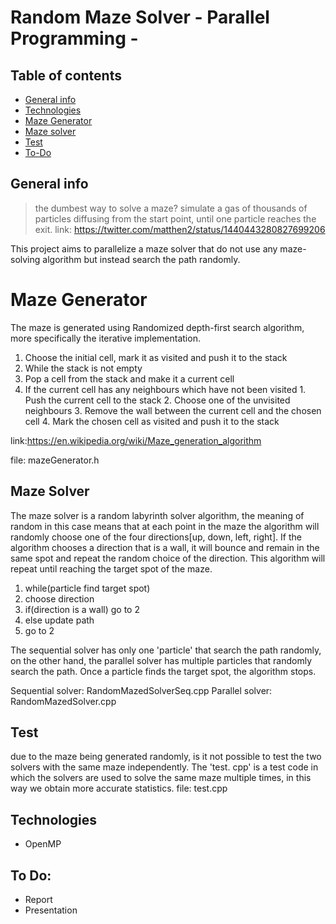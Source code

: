 # Random Maze Solver - Parallel Programming - 

## Table of contents
* [General info](#general-info)
* [Technologies](#technologies)
* [Maze Generator](#maze-generating)
* [Maze solver](#maze-solver)
* [Test](#Test)
* [To-Do](#to-do)

## General info
> the dumbest way to solve a maze? simulate a gas of thousands of particles diffusing from the start point, until one particle reaches the exit. 
link: https://twitter.com/matthen2/status/1440443280827699206

This project aims to parallelize a maze solver that do not use any maze-solving algorithm but instead search the path randomly.

# Maze Generator
The maze is generated using Randomized depth-first search algorithm, more specifically the iterative implementation. 

1. Choose the initial cell, mark it as visited and push it to the stack
2. While the stack is not empty
  1. Pop a cell from the stack and make it a current cell
  2. If the current cell has any neighbours which have not been visited
    1. Push the current cell to the stack
    2. Choose one of the unvisited neighbours
    3. Remove the wall between the current cell and the chosen cell
    4. Mark the chosen cell as visited and push it to the stack

link:https://en.wikipedia.org/wiki/Maze_generation_algorithm

file: mazeGenerator.h

## Maze Solver
The maze solver is a random labyrinth solver algorithm, the meaning of random in this case means that at each point in the maze the algorithm will randomly choose one of the four directions[up, down, left, right]. 
If the algorithm chooses a direction that is a wall, it will bounce and remain in the same spot and repeat the random choice of the direction.
This algorithm will repeat until reaching the target spot of the maze.

1. while(particle find target spot)
2.    choose direction
3.    if(direction is a wall) go to 2
4.    else update path
5.    go to 2

The sequential solver has only one 'particle' that search the path randomly, on the other hand, the parallel solver has multiple particles that randomly search the path. Once a particle finds the target spot, the algorithm stops.

Sequential solver: RandomMazedSolverSeq.cpp
Parallel solver:   RandomMazedSolver.cpp

## Test
due to the maze being generated randomly, is it not possible to test the two solvers with the same maze independently. The 'test. cpp' is a test code in which the solvers are used to solve the same maze multiple times, in this way we obtain more accurate statistics.
file: test.cpp

## Technologies
* OpenMP 

## To Do:
* Report
* Presentation
